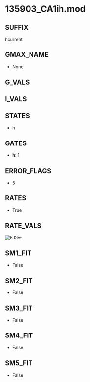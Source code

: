 # 135903_CA1ih.mod

## SUFFIX

hcurrent

## GMAX_NAME

- None

## G_VALS


## I_VALS


## STATES

- h

## GATES

- **h**: 1

## ERROR_FLAGS

- 5

## RATES

- True

## RATE_VALS

![h Plot](/Users/pbozelos/Dropbox/icg-Chai-Panos/supermodels/output_markdown_files/IH/135903_CA1ih.mod/images/h.png)

## SM1_FIT

- False

## SM2_FIT

- False

## SM3_FIT

- False

## SM4_FIT

- False

## SM5_FIT

- False

